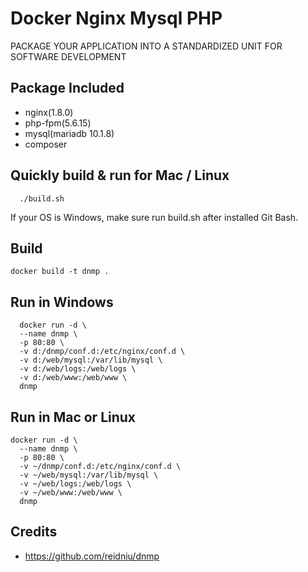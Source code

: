 # Docker Nginx Mysql PHP

PACKAGE YOUR APPLICATION INTO A STANDARDIZED UNIT FOR SOFTWARE DEVELOPMENT

Package Included
--------------------
- nginx(1.8.0)
- php-fpm(5.6.15)
- mysql(mariadb 10.1.8)
- composer


Quickly build & run for Mac / Linux
-----

```
  ./build.sh
```

If your OS is Windows, make sure run build.sh after installed Git Bash.


Build
-----

```
docker build -t dnmp .
```


Run in Windows
-----

```
  docker run -d \
  --name dnmp \
  -p 80:80 \
  -v d:/dnmp/conf.d:/etc/nginx/conf.d \
  -v d:/web/mysql:/var/lib/mysql \
  -v d:/web/logs:/web/logs \
  -v d:/web/www:/web/www \
  dnmp
```


Run in Mac or Linux
-----

```
docker run -d \
  --name dnmp \
  -p 80:80 \
  -v ~/dnmp/conf.d:/etc/nginx/conf.d \
  -v ~/web/mysql:/var/lib/mysql \
  -v ~/web/logs:/web/logs \
  -v ~/web/www:/web/www \
  dnmp
```

  Credits
----------

- https://github.com/reidniu/dnmp
